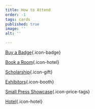 ```yaml
---
title: How to Attend
order: -1
tags: cards
published: true
image: ''
alt: ''

---
```

[Buy a Badge](/buy-a-badge){.icon-badge}

[Book a Room](https://www.hyatt.com/en-US/group-booking/SFOBU/G-BBC3){.icon-hotel}

[Scholarship](/big-bad-con-scholarship){.icon-gift}

[Exhibitors](/exhibitor-information){.icon-booth}

[Small Press Showcase](https://www.bigbadcon.com/small-press-showcase/){.icon-price-tags}

[Hotel](/hotel){.icon-hotel}